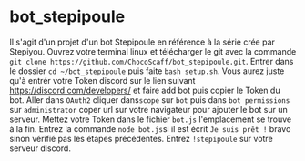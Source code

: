 # bot_stepipoule
Il s'agit d'un projet d'un bot Stepipoule en référence à la série crée par Stepiyou.
Ouvrez votre terminal linux et télécharger le git avec la commande `git clone https://github.com/ChocoScaff/bot_stepipoule.git`. 
Entrer dans le dossier `cd ~/bot_stepipoule` puis faite `bash setup.sh`. 
Vous aurez juste qu'à entrér votre Token discord sur le lien suivant https://discord.com/developers/ et faire add bot puis copier le Token du bot.
Aller dans `OAuth2` cliquer dans`scope` sur `bot` puis dans `bot permissions` sur `administrator` coper url sur votre navigateur pour ajouter le bot sur un serveur.
Mettez votre Token dans le fichier `bot.js` l'emplacement se trouve à la fin.
Entrez la commande `node bot.js`si il est écrit `Je suis prêt !` bravo sinon vérifié pas les étapes précédentes.
Entrez `!stepipoule` sur votre serveur discord.
